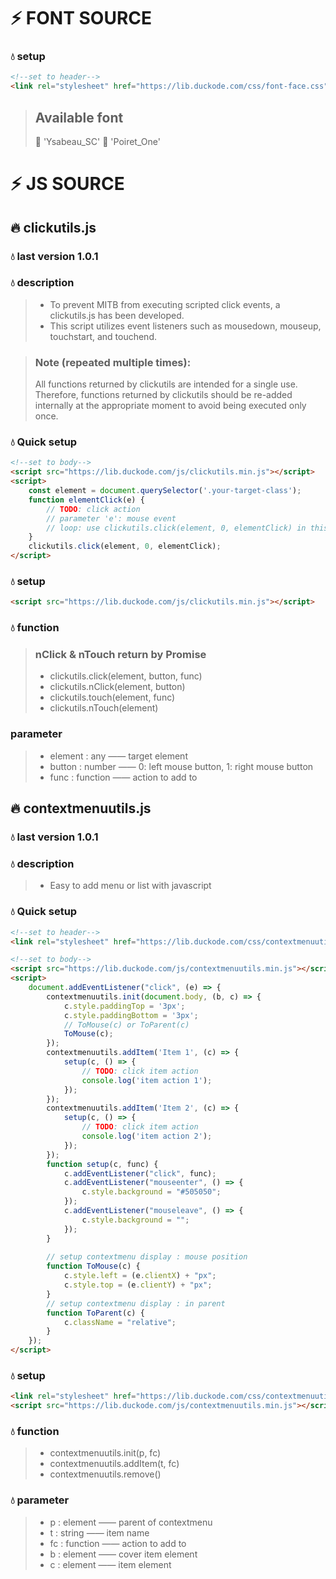 # ⚡ FONT SOURCE

### 💧 setup
```html
<!--set to header-->
<link rel="stylesheet" href="https://lib.duckode.com/css/font-face.css">
```
> ## Available font
> 🔹 'Ysabeau_SC'
> 🔹 'Poiret_One'

# ⚡ JS SOURCE

## 🔥 clickutils.js
### 💧 last version 1.0.1
### 💧 description
> * To prevent MITB from executing scripted click events, a clickutils.js has been developed. 
> * This script utilizes event listeners such as mousedown, mouseup, touchstart, and touchend.

> ### Note (repeated multiple times):
> All functions returned by clickutils are intended for a single use. Therefore, functions returned by clickutils should be re-added internally at the appropriate moment to avoid being executed only once.

### 💧 Quick setup
```html
<!--set to body-->
<script src="https://lib.duckode.com/js/clickutils.min.js"></script>
<script>
    const element = document.querySelector('.your-target-class');
    function elementClick(e) {
        // TODO: click action
        // parameter 'e': mouse event
        // loop: use clickutils.click(element, 0, elementClick) in this function
    }
    clickutils.click(element, 0, elementClick);
</script>
```

### 💧 setup
```html
<script src="https://lib.duckode.com/js/clickutils.min.js"></script>
```

### 💧 function
> ### nClick & nTouch return by Promise
> * clickutils.click(element, button, func)
> * clickutils.nClick(element, button)
> * clickutils.touch(element, func)
> * clickutils.nTouch(element)

### parameter
> * element : any —— target element
> * button : number —— 0: left mouse button, 1: right mouse button
> * func : function —— action to add to


## 🔥 contextmenuutils.js
### 💧 last version 1.0.1
### 💧 description
> * Easy to add menu or list with javascript

### 💧 Quick setup
```html
<!--set to header-->
<link rel="stylesheet" href="https://lib.duckode.com/css/contextmenuutils.css">

<!--set to body-->
<script src="https://lib.duckode.com/js/contextmenuutils.min.js"></script>
<script>
    document.addEventListener("click", (e) => {
        contextmenuutils.init(document.body, (b, c) => {
            c.style.paddingTop = '3px';
            c.style.paddingBottom = '3px';
            // ToMouse(c) or ToParent(c)
            ToMouse(c);
        });
        contextmenuutils.addItem('Item 1', (c) => {
            setup(c, () => {
                // TODO: click item action
                console.log('item action 1');
            });
        });
        contextmenuutils.addItem('Item 2', (c) => {
            setup(c, () => {
                // TODO: click item action
                console.log('item action 2');
            });
        });
        function setup(c, func) {
            c.addEventListener("click", func);
            c.addEventListener("mouseenter", () => {
                c.style.background = "#505050";
            });
            c.addEventListener("mouseleave", () => {
                c.style.background = "";
            });
        }
        
        // setup contextmenu display : mouse position
        function ToMouse(c) {
            c.style.left = (e.clientX) + "px";
            c.style.top = (e.clientY) + "px";
        }
        // setup contextmenu display : in parent
        function ToParent(c) {
            c.className = "relative";
        }
    });
</script>
```

### 💧 setup
```html
<link rel="stylesheet" href="https://lib.duckode.com/css/contextmenuutils.css">
<script src="https://lib.duckode.com/js/contextmenuutils.min.js"></script>
```

### 💧 function
> * contextmenuutils.init(p, fc)
> * contextmenuutils.addItem(t, fc)
> * contextmenuutils.remove()

### 💧 parameter
> * p : element —— parent of contextmenu
> * t : string —— item name
> * fc : function —— action to add to
> * b : element —— cover item element
> * c : element —— item element